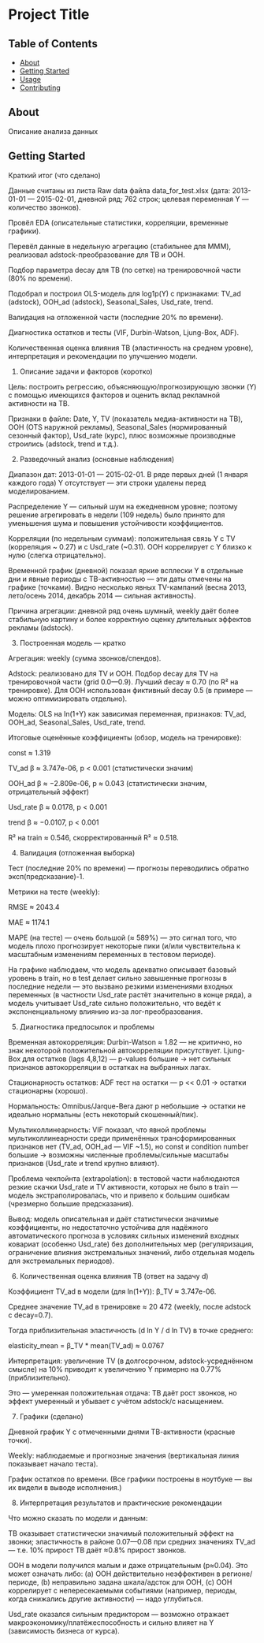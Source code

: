 # Project Title

## Table of Contents

- [About](#about)
- [Getting Started](#getting_started)
- [Usage](#usage)
- [Contributing](../CONTRIBUTING.md)

## About <a name = "about"></a>

Описание анализа данных

## Getting Started <a name = "getting_started"></a>

Краткий итог (что сделано)

Данные считаны из листа Raw data файла data_for_test.xlsx (дата: 2013-01-01 — 2015-02-01, дневной ряд; 762 строк; целевая переменная Y — количество звонков).

Провёл EDA (описательные статистики, корреляции, временные графики).

Перевёл данные в недельную агрегацию (стабильнее для MMM), реализовал adstock-преобразование для ТВ и OOH.

Подбор параметра decay для ТВ (по сетке) на тренировочной части (80% по времени).

Подобрал и построил OLS-модель для log1p(Y) с признаками: TV_ad (adstock), OOH_ad (adstock), Seasonal_Sales, Usd_rate, trend.

Валидация на отложенной части (последние 20% по времени).

Диагностика остатков и тесты (VIF, Durbin-Watson, Ljung-Box, ADF).

Количественная оценка влияния ТВ (эластичность на среднем уровне), интерпретация и рекомендации по улучшению модели.

1) Описание задачи и факторов (коротко)

Цель: построить регрессию, объясняющую/прогнозирующую звонки (Y) с помощью имеющихся факторов и оценить вклад рекламной активности на ТВ.

Признаки в файле: Date, Y, TV (показатель медиа-активности на ТВ), OOH (OTS наружной рекламы), Seasonal_Sales (нормированный сезонный фактор), Usd_rate (курс), плюс возможные производные строились (adstock, trend и т.д.).

2) Разведочный анализ (основные наблюдения)

Диапазон дат: 2013-01-01 — 2015-02-01. В ряде первых дней (1 января каждого года) Y отсутствует — эти строки удалены перед моделированием.

Распределение Y — сильный шум на ежедневном уровне; поэтому решение агрегировать в недели (109 недель) было принято для уменьшения шума и повышения устойчивости коэффициентов.

Корреляции (по недельным суммам): положительная связь Y с TV (корреляция ~ 0.27) и с Usd_rate (~0.31). OOH коррелирует с Y близко к нулю (слегка отрицательно).

Временной график (дневной) показал яркие всплески Y в отдельные дни и явные периоды с ТВ-активностью — эти даты отмечены на графике (точками). Видно несколько явных TV-кампаний (весна 2013, лето/осень 2014, декабрь 2014 — сильная активность).

Причина агрегации: дневной ряд очень шумный, weekly даёт более стабильную картину и более корректную оценку длительных эффектов рекламы (adstock).

3) Построенная модель — кратко

Агрегация: weekly (сумма звонков/спендов).

Adstock: реализовано для TV и OOH. Подбор decay для TV на тренировочной части (grid 0.0—0.9). Лучший decay ≈ 0.70 (по R² на тренировке). Для OOH использован фиктивный decay 0.5 (в примере — можно оптимизировать отдельно).

Модель: OLS на ln(1+Y) как зависимая переменная, признаков: TV_ad, OOH_ad, Seasonal_Sales, Usd_rate, trend.

Итоговые оценённые коэффициенты (обзор, модель на тренировке):

const ≈ 1.319

TV_ad β ≈ 3.747e-06, p < 0.001 (статистически значим)

OOH_ad β ≈ −2.809e-06, p ≈ 0.043 (статистически значим, отрицательный эффект)

Usd_rate β ≈ 0.0178, p < 0.001

trend β ≈ −0.0107, p < 0.001

R² на train ≈ 0.546, скорректированный R² ≈ 0.518.

4) Валидация (отложенная выборка)

Тест (последние 20% по времени) — прогнозы переводились обратно эксп(предсказание)-1.

Метрики на тесте (weekly):

RMSE ≈ 2043.4

MAE ≈ 1174.1

MAPE (на тесте) — очень большой (≈ 589%) — это сигнал того, что модель плохо прогнозирует некоторые пики (и/или чувствительна к масштабным изменениям переменных в тестовом периоде).

На графике наблюдаем, что модель адекватно описывает базовый уровень в train, но в test делает сильно завышенные прогнозы в последние недели — это вызвано резкими изменениями входных переменных (в частности Usd_rate растёт значительно в конце ряда), а модель учитывает Usd_rate сильно положительно, что ведёт к экспоненциальному влиянию из-за лог-преобразования.

5) Диагностика предпосылок и проблемы

Временная автокорреляция: Durbin-Watson ≈ 1.82 — не критично, но знак некоторой положительной автокорреляции присутствует. Ljung-Box для остатков (lags 4,8,12) — p-values большие → нет сильных признаков автокорреляции в остатках на выбранных лагах.

Стационарность остатков: ADF тест на остатки — p << 0.01 → остатки стационарны (хорошо).

Нормальность: Omnibus/Jarque-Bera дают p небольшие → остатки не идеально нормальны (есть некоторый скошенный/пик).

Мультиколлинеарность: VIF показал, что явной проблемы мультиколлинеарности среди применённых трансформированных признаков нет (TV_ad, OOH_ad — VIF ~1.5), но const и condition number большие → возможны численные проблемы/сильные масштабы признаков (Usd_rate и trend крупно влияют).

Проблема чекпойнта (extrapolation): в тестовой части наблюдаются резкие скачки Usd_rate и TV активности, которых не было в train — модель экстраполировалась, что и привело к большим ошибкам (чрезмерно большие предсказания).

Вывод: модель описательная и даёт статистически значимые коэффициенты, но недостаточно устойчива для надёжного автоматического прогноза в условиях сильных изменений входных ковариат (особенно Usd_rate) без дополнительных мер (регуляризация, ограничение влияния экстремальных значений, либо отдельная модель для экстремальных периодов).

6) Количественная оценка влияния ТВ (ответ на задачу d)

Коэффициент TV_ad в модели (для ln(1+Y)): β_TV ≈ 3.747e-06.

Среднее значение TV_ad в тренировке ≈ 20 472 (weekly, после adstock с decay=0.7).

Тогда приблизительная эластичность (d ln Y / d ln TV) в точке среднего:

elasticity_mean = β_TV * mean(TV_ad) ≈ 0.0767

Интерпретация: увеличение TV (в долгосрочном, adstock-усреднённом смысле) на 10% приводит к увеличению Y примерно на 0.77% (приблизительно).

Это — умеренная положительная отдача: ТВ даёт рост звонков, но эффект умеренный и убывает с учётом adstock/с насыщением.

7) Графики (сделано)

Дневной график Y с отмеченными днями ТВ-активности (красные точки).

Weekly: наблюдаемые и прогнозные значения (вертикальная линия показывает начало теста).

График остатков по времени.
(Все графики построены в ноутбуке — вы их видели в выводе исполнения.)

8) Интерпретация результатов и практические рекомендации

Что можно сказать по модели и данным:

ТВ оказывает статистически значимый положительный эффект на звонки; эластичность в районе 0.07—0.08 при средних значениях TV_ad — т.е. 10% прирост ТВ даёт ≈0.8% прирост звонков.

OOH в модели получился малым и даже отрицательным (p≈0.04). Это может означать либо: (a) OOH действительно неэффективен в регионе/периоде, (b) неправильно задана шкала/адсток для OOH, (c) OOH коррелирует с непересекаемыми событиями (например, периоды, когда снижались другие активности) — надо углубиться.

Usd_rate оказался сильным предиктором — возможно отражает макроэкономику/платёжеспособность и сильно влияет на Y (зависимость бизнеса от курса). 